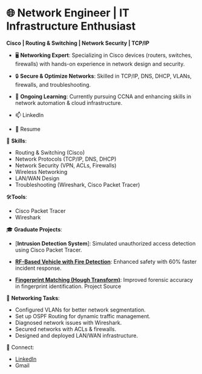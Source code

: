 # 🌐 Network Engineer | IT Infrastructure Enthusiast 

**Cisco | Routing & Switching | Network Security | TCP/IP**

- 🖥️ **Networking Expert**: Specializing in Cisco devices (routers, switches, firewalls) with hands-on experience in network design and security.
  
- 🔒 **Secure & Optimize Networks**: Skilled in TCP/IP, DNS, DHCP, VLANs, firewalls, and troubleshooting.
  
- 🚀 **Ongoing Learning**: Currently pursuing CCNA and enhancing skills in network automation & cloud infrastructure.

- 📫 LinkedIn
- 📄 Resume

🔧 **Skills**:
- Routing & Switching (Cisco)
- Network Protocols (TCP/IP, DNS, DHCP)
- Network Security (VPN, ACLs, Firewalls)
- Wireless Networking
- LAN/WAN Design
- Troubleshooting (Wireshark, Cisco Packet Tracer)

🛠**Tools**:
- Cisco Packet Tracer
- Wireshark

🎓 **Graduate Projects**:

- [**Intrusion Detection System**]: 
Simulated unauthorized access detection using Cisco Packet Tracer.

- [**RF-Based Vehicle with Fire Detection**](https://github.com/Akshayathangavelu/RF-BASED-MATERIAL-TRANSPORTATION-VEHICLE-WITH-OBSTACLE-AND-FIRE-DETECTION): 
Enhanced safety with 60% faster incident response.

- [**Fingerprint Matching (Hough Transform)**](https://github.com/Akshayathangavelu/Latent-fingerprint-matching-using-descriptor-based-Hough-Transform): 
Improved forensic accuracy in fingerprint identification.
Project Source

🔄 **Networking Tasks**:
- Configured VLANs for better network segmentation.
- Set up OSPF Routing for dynamic traffic management.
- Diagnosed network issues with Wireshark.
- Secured networks with ACLs & firewalls.
- Designed and deployed LAN/WAN infrastructure.

🤝 Connect:
- [LinkedIn](https://www.linkedin.com/in/akshaya-thangavelu-3801a1265/)
- Gmail
